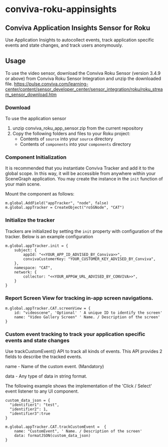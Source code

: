 # conviva-roku-appinsights
## Conviva Application Insights Sensor for Roku
Use Application Insights to autocollect events, track application specific events and state changes, and track users anonymously.

## Usage
To use the video sensor, download the Conviva Roku Sensor (version 3.4.9 or above) from Conviva Roku Sensor Integration and unzip the downloaded file.
https://pulse.conviva.com/learning-center/content/sensor_developer_center/sensor_integration/roku/roku_stream_sensor_download.htm

### Download
To use the application sensor
1. unzip conviva_roku_app_sensor.zip from the current repository
2. Copy the following folders and files to your Roku project:
    - Contents of `source` into your `source` directory
    - Contents of `components` into your `components` directory


### Component Initialization

It is recommended that you instantiate Conviva Tracker and add it to the global scope. In this way, it will be accessible from anywhere within your SceneGraph application.
You may create the instance in the `init` function of your main scene.

Mount the component as follows:

```brs
m.global.AddField("appTracker", "node", false)
m.global.appTracker = CreateObject("roSGNode", "CAT")
```
### Initialize the tracker
Trackers are initialized by setting the `init` property with configuration of the tracker. Below is an example configuration

```brs
m.global.appTracker.init = {
    subject: {
        appId: "<<YOUR_APP_ID_ADVISED_BY_Conviva>>",
        convivaCustomerKey: "YOUR_CUSTOMER_KEY_ADVISED_BY_Conviva",
    },
    namespace: "CAT",
    network: {
        collector: "<<YOUR_APPGW_URL_ADVISED_BY_CONVIVA>>",
    }
}
```

### Report Screen View for tracking in-app screen navigations.
```brs
m.global.appTracker.CAT.screenView = {
    id: "videoscene", 'Optional' ' A unique ID to identify the screen'
    name: "Video Gallery Screen" ' Name. / Description of the screen'
}
```

### Custom event tracking to track your application specific events and state changes
Use trackCustomEvent() API to track all kinds of events. This API provides 2 fields to describe the tracked events.

name - Name of the custom event. (Mandatory)

data - Any type of data in string format.

The following example shows the implementation of the 'Click / Select' event listener to any UI component.
```brs
custom_data_json = {
  "identifier1": "test",
  "identifier2": 1,
  "identifier3":true
}

m.global.appTracker.CAT.trackCustomEvent =  {
    name: "CustomEvent", ' Name. / Description of the screen'
    data: formatJSON(custom_data_json)
}
```

